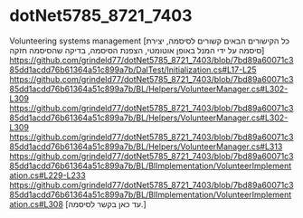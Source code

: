 # dotNet5785_8721_7403
Volunteering systems management
[כל הקישורים הבאים קשורים לסיסמה, יצירת סיסמה על ידי המנל באופן אוטומטי, הצפנת הסיסמה, בדיקה שהסיסמה חזקה]
https://github.com/grindeld77/dotNet5785_8721_7403/blob/7bd89a60071c385dd1acdd76b61364a51c899a7b/DalTest/Initialization.cs#L17-L25
https://github.com/grindeld77/dotNet5785_8721_7403/blob/7bd89a60071c385dd1acdd76b61364a51c899a7b/BL/Helpers/VolunteerManager.cs#L302-L309
https://github.com/grindeld77/dotNet5785_8721_7403/blob/7bd89a60071c385dd1acdd76b61364a51c899a7b/BL/Helpers/VolunteerManager.cs#L302-L309
https://github.com/grindeld77/dotNet5785_8721_7403/blob/7bd89a60071c385dd1acdd76b61364a51c899a7b/BL/Helpers/VolunteerManager.cs#L313
https://github.com/grindeld77/dotNet5785_8721_7403/blob/7bd89a60071c385dd1acdd76b61364a51c899a7b/BL/BlImplementation/VolunteerImplementation.cs#L229-L233
https://github.com/grindeld77/dotNet5785_8721_7403/blob/7bd89a60071c385dd1acdd76b61364a51c899a7b/BL/BlImplementation/VolunteerImplementation.cs#L308
[עד כאן בקשר לסיסמה.]
